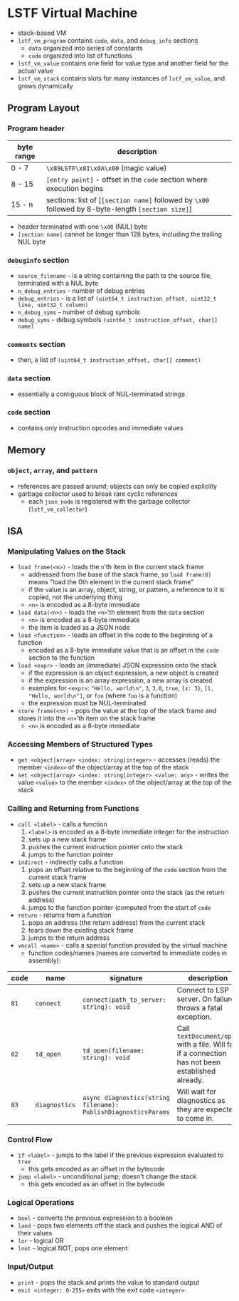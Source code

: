 # LSTF Virtual Machine
- stack-based VM
- `lstf_vm_program` contains `code`, `data`, and `debug_info` sections
	- `data` organized into series of constants
	- `code` organized into list of functions
- `lstf_vm_value` contains one field for value type and another field for the actual value
- `lstf_vm_stack` contains slots for many instances of `lstf_vm_value`, and grows dynamically

## Program Layout

### Program header
| byte range | description
| ---------- | -----------
| 0 - 7      | `\x89LSTF\x01\x0A\x00` (magic value)
| 8 - 15     | `[entry point]` - offset in the `code` section where execution begins
| 15 - n     | sections: list of [`[section name]` followed by `\x00` followed by 8-byte-length `[section size]`]

- header terminated with one `\x00` (NUL) byte
- `[section name]` cannot be longer than 128 bytes, including the trailing NUL byte

### `debuginfo` section
- `source_filename` - is a string containing the path to the source file, terminated with a NUL byte
- `n_debug_entries` - number of debug entries
- `debug_entries` - is a list of `(uint64_t instruction_offset, uint32_t line, uint32_t column)`
- `n_debug_syms` - number of debug symbols
- `debug_syms` - debug symbols `(uint64_t instruction_offset, char[] name)`

### `comments` section
- then, a list of `(uint64_t instruction_offset, char[] comment)`

### `data` section
- essentially a contiguous block of NUL-terminated strings

### `code` section
- contains only instruction opcodes and immediate values

## Memory

### `object`, `array`, and `pattern`
- references are passed around; objects can only be copied explicitly
- garbage collector used to break rare cyclic references
	- each `json_node` is registered with the garbage collector (`lstf_vm_collector`)

## ISA

### Manipulating Values on the Stack
- `load frame(<n>)` - loads the `n`'th item in the current stack frame
	- addressed from the base of the stack frame, so `load frame(0)` 
 means "load the 0th element in the current stack frame"
    - if the value is an array, object, string, or pattern, a reference to it
      is copied, not the underlying thing
	- `<n>` is encoded as a 8-byte immediate
- `load data(<n>)` - loads the `<n>`'th element from the `data` section
	- `<n>` is encoded as a 8-byte immediate
	- the item is loaded as a JSON node
- `load <function>` - loads an offset in the code to the beginning of a function
    - encoded as a 8-byte immediate value that is an offset in the `code`
      section to the function
- `load <expr>` - loads an (immediate) JSON expression onto the stack
	- if the expression is an object expression, a new object is created
	- if the expression is an array expression, a new array is created
    - examples for `<expr>`: `"Hello, world\n"`, `3`, `3.0`, `true`, `{x: 3}`,
      `[1, "Hello, world\n"]`, or `foo` (where `foo` is a function)
	- the expression must be NUL-terminated
- `store frame(<n>)` - pops the value at the top of the stack frame and stores
  it into the `<n>`'th item on the stack frame
	- `<n>` is encoded as a 8-byte immediate

### Accessing Members of Structured Types
- `get <object|array> <index: string|integer>` - accesses (reads) the member
  `<index>` of the object/array at the top of the stack
- `set <object|array> <index: string|integer> <value: any>` - writes the value
  `<value>` to the member `<index>` of the object/array at the top of the stack

### Calling and Returning from Functions
- `call <label>` - calls a function
	1. `<label>` is encoded as a 8-byte immediate integer for the instruction
	2. sets up a new stack frame
	3. pushes the current instruction pointer onto the stack
	4. jumps to the function pointer
- `indirect` - indirectly calls a function
	1. pops an offset relative to the beginning of the `code` section from the current stack frame
	2. sets up a new stack frame
	3. pushes the current instruction pointer onto the stack (as the return address)
	4. jumps to the function pointer (computed from the start of `code`
- `return` - returns from a function
	1. pops an address (the return address) from the current stack
	2. tears down the existing stack frame
	3. jumps to the return address
- `vmcall <name>` - calls a special function provided by the virtual machine
	- function codes/names (names are converted to immediate codes in assembly):

| code | name          | signature                                                      | description
| ---- | ------------- | -------------------------------------------------------------- | -----------
| `01` | `connect`     | `connect(path_to_server: string): void`                        | Connect to LSP server. On failure throws a fatal exception.
| `02` | `td_open`     | `td_open(filename: string): void`                              | Call `textDocument/open` with a file. Will fail if a connection has not been established already.
| `03` | `diagnostics` | `async diagnostics(string filename): PublishDiagnosticsParams` | Will wait for diagnostics as they are expected to come in.

### Control Flow
- `if <label>` - jumps to the label if the previous expression evaluated to `true`
	- this gets encoded as an offset in the bytecode
- `jump <label>` - unconditional jump; doesn't change the stack
	- this gets encoded as an offset in the bytecode

### Logical Operations
- `bool` - converts the previous expression to a boolean
- `land` - pops two elements off the stack and pushes the logical AND of their values
- `lor` - logical OR
- `lnot` - logical NOT; pops one element

### Input/Output
- `print` - pops the stack and prints the value to standard output
- `exit <integer: 0-255>` exits with the exit code `<integer>`
